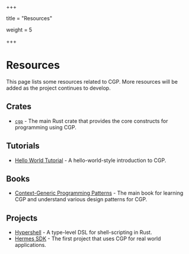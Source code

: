 +++

title = "Resources"

weight = 5

+++

# Resources

This page lists some resources related to CGP. More resources will be added as
the project continues to develop.

## Crates

- [`cgp`](https://crates.io/crates/cgp) - The main Rust crate that provides the core constructs
  for programming using CGP.

## Tutorials

- [Hello World Tutorial](/tutorials/hello) - A hello-world-style introduction to CGP.

## Books

- [Context-Generic Programming Patterns](https://patterns.contextgeneric.dev/) - The main
  book for learning CGP and understand various design patterns for CGP.

## Projects

- [Hypershell](github.com/contextgeneric/hypershell) - A type-level DSL for shell-scripting in Rust.
- [Hermes SDK](https://github.com/informalsystems/hermes-sdk/) - The first project that
  uses CGP for real world applications.
